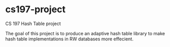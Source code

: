 # cs197-project
CS 197 Hash Table project

The goal of this project is to produce an adaptive hash table library to make
hash table implementations in RW databases more effecient.

